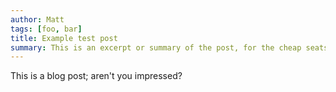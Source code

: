 ```yaml
---
author: Matt
tags: [foo, bar]
title: Example test post
summary: This is an excerpt or summary of the post, for the cheap seats in front.
---
```


This is a blog post; aren't you impressed?
